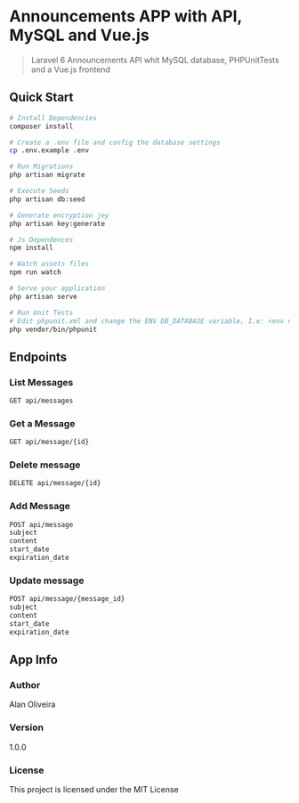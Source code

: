 # Announcements APP with API, MySQL and Vue.js

> Laravel 6 Announcements API whit MySQL database, PHPUnitTests and a Vue.js frontend

## Quick Start

``` bash
# Install Dependencies
composer install

# Create a .env file and config the database settings
cp .env.example .env

# Run Migrations
php artisan migrate

# Execute Seeds
php artisan db:seed

# Generate encryption jey 
php artisan key:generate

# Js Dependences
npm install

# Watch assets files
npm run watch

# Serve your application
php artisan serve

# Run Unit Tests
# Edit phpunit.xml and change the ENV DB_DATABASE variable, I.e: <env name="DB_DATABASE" value="announcements_test"/>
php vendor/bin/phpunit
```

## Endpoints

### List Messages
``` bash
GET api/messages
```
### Get a Message
``` bash
GET api/message/{id}
```

### Delete message
``` bash
DELETE api/message/{id}
```

### Add Message
``` bash
POST api/message
subject
content
start_date
expiration_date
```

### Update message
``` bash
POST api/message/{message_id}
subject
content
start_date
expiration_date
```

## App Info

### Author

Alan Oliveira

### Version

1.0.0

### License

This project is licensed under the MIT License